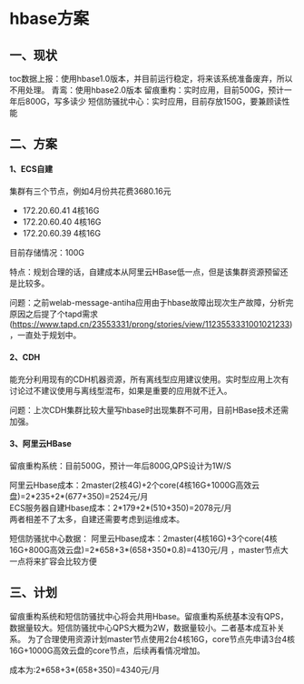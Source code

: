# hbase方案

## 一、现状
toc数据上报：使用hbase1.0版本，并目前运行稳定，将来该系统准备废弃，所以不用处理。
青鸾：使用hbase2.0版本
留痕重构：实时应用，目前500G，预计一年后800G，写多读少
短信防骚扰中心：实时应用，目前存放150G，要兼顾读性能

## 二、方案

#### 1、ECS自建

集群有三个节点，例如4月份共花费3680.16元
* 172.20.60.41	4核16G
* 172.20.60.40	4核16G
* 172.20.60.39	4核16G

目前存储情况：100G  

特点：规划合理的话，自建成本从阿里云HBase低一点，但是该集群资源预留还是比较多。

问题：之前welab-message-antiha应用由于hbase故障出现次生产故障，分析完原因之后提了个tapd需求(https://www.tapd.cn/23553331/prong/stories/view/1123553331001021233)，一直处于规划中。

#### 2、CDH

能充分利用现有的CDH机器资源，所有离线型应用建议使用。实时型应用上次有讨论过不建议使用与离线型混布，如果是重要的应用就不迁入。

问题：上次CDH集群比较大量写hbase时出现集群不可用，目前HBase技术还需加强。

#### 3、阿里云HBase

留痕重构系统：目前500G，预计一年后800G,QPS设计为1W/S

阿里云Hbase成本：2master(2核4G)+2个core(4核16G+1000G高效云盘)=2\*235+2\*(677+350)=2524元/月  
ECS服务器自建Hbase成本：2\*179+2\*(510+350)=2078元/月  
两者相差不了太多，自建还需要考虑到运维成本。

短信防骚扰中心数据：
阿里云Hbase成本：2master(4核16G)+3个core(4核16G+800G高效云盘)=2\*658+3\*(658+350*0.8)=4130元/月 ，master节点大一点将来扩容会比较方便

## 三、计划

留痕重构系统和短信防骚扰中心将会共用Hbase。留痕重构系统基本没有QPS，数据量较大。短信防骚扰中心QPS大概为2W，数据量较小。二者基本成互补关系。
为了合理使用资源计划master节点使用2台4核16G，core节点先申请3台4核16G+1000G高效云盘的core节点，后续再看情况增加。

成本为:2\*658+3\*(658+350)=4340元/月